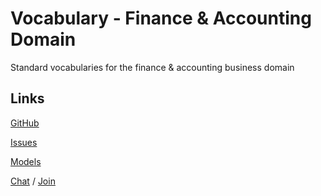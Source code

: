 # Vocabulary - Finance & Accounting Domain
Standard vocabularies for the finance & accounting business domain

## Links

[GitHub](https://github.com/uncefact/vocab-accounting)

[Issues](https://github.com/uncefact/vocab-accounting/issues)

[Models](https://jargon.sh/user/unece/vocab-accounting)

[Chat](https://uncefact.slack.com/archives/C03KWS9JM8V) / [Join](https://join.slack.com/t/uncefact/shared_invite/zt-1b4qajh9d-dMCc7brWqHDToDrh195EZA)
